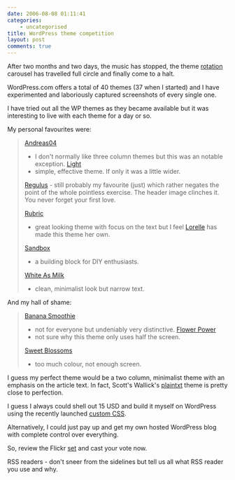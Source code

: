 ```yaml
---
date: 2006-08-08 01:11:41
categories:
    - uncategorised
title: WordPress theme competition
layout: post
comments: true
---
```

After two months and two days, the music has stopped, the theme
[rotation](http://www.nbrightside.com/blog/2006/06/02/rotation-policy/)
carousel has travelled full circle and finally come to a halt.

WordPress.com offers a total of 40 themes (37 when I started) and I have
experimented and laboriously captured screenshots of every single one.

I have tried out all the WP themes as they became available but it was
interesting to live with each theme for a day or so.

My personal favourites were:

> [Andreas04](http://www.flickr.com/photos/70276096@N00/162240611/in/set-72157594157259315/)
> - I don't normally like three column themes but this was an notable
> exception.
> [Light](http://www.flickr.com/photos/70276096@N00/188615063/in/set-72157594157259315/)
> - simple, effective theme. If only it was a little wider.
>
> [Regulus](http://flickr.com/photos/70276096@N00/261113070/) - still
> probably my favourite (just) which rather negates the point of the
> whole pointless exercise. The header image clinches it. You never
> forget your first love.
>
> [Rubric](http://www.flickr.com/photos/70276096@N00/183160220/in/set-72157594157259315/)
> - great looking theme with focus on the text but I feel
> [Lorelle](http://lorelle.wordpress.com/) has made this theme her own.
>
> [Sandbox](http://www.flickr.com/photos/70276096@N00/206524350/in/set-72157594157259315/)
> - a building block for DIY enthusiasts.
> [](http://www.flickr.com/photos/70276096@N00/202237366/in/set-72157594157259315/)
>
> [White As Milk](http://www.flickr.com/photos/70276096@N00/202237366/in/set-72157594157259315/)
> - clean, minimalist look but narrow text.

And my hall of shame:

> [Banana Smoothie](http://www.flickr.com/photos/70276096@N00/163570474/in/set-72157594157259315/)
> - not for everyone but undeniably very distinctive.
> [Flower Power](http://www.flickr.com/photos/70276096@N00/170564221/in/set-72157594157259315/)
> - not sure why this theme only uses half the screen.
>
> [Sweet Blossoms](http://www.flickr.com/photos/70276096@N00/194227376/in/set-72157594157259315/)
> - too much colour, not enough screen.

I guess my perfect theme would be a two column, minimalist theme with an
emphasis on the article text. In fact, Scott's Wallick's
[plaintxt](http://www.plaintxt.org/themes/veryplaintxt/) theme is pretty
close to perfection.

I guess I always could shell out 15 USD and build it myself on WordPress
using the recently launched
[custom CSS](http://wordpress.com/blog/2006/08/04/custom-css/).

Alternatively, I could just pay up and get my own hosted WordPress blog
with complete control over everything.

So, review the Flickr
[set](http://www.flickr.com/photos/70276096@N00/sets/72157594157259315/)
and cast your vote now.

RSS readers - don't sneer from the sidelines but tell us all what RSS
reader you use and why.
